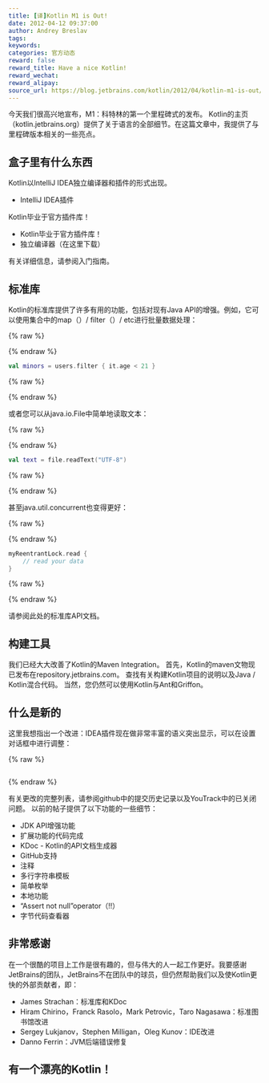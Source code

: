 ```yaml
---
title: [译]Kotlin M1 is Out!
date: 2012-04-12 09:37:00
author: Andrey Breslav
tags:
keywords:
categories: 官方动态
reward: false
reward_title: Have a nice Kotlin!
reward_wechat:
reward_alipay:
source_url: https://blog.jetbrains.com/kotlin/2012/04/kotlin-m1-is-out/
---
```


今天我们很高兴地宣布，M1：科特林的第一个里程碑式的发布。
Kotlin的主页（kotlin.jetbrains.org）提供了关于语言的全部细节。在这篇文章中，我提供了与里程碑版本相关的一些亮点。
## 盒子里有什么东西

Kotlin以IntelliJ IDEA独立编译器和插件的形式出现。

* IntelliJ IDEA插件

Kotlin毕业于官方插件库！
* Kotlin毕业于官方插件库！
* 独立编译器（在这里下载）

有关详细信息，请参阅入门指南。
## 标准库

Kotlin的标准库提供了许多有用的功能，包括对现有Java API的增强。例如，它可以使用集合中的map（）/ filter（）/ etc进行批量数据处理：

{% raw %}
<p></p>
{% endraw %}

```kotlin
val minors = users.filter { it.age < 21 }
```

{% raw %}
<p></p>
{% endraw %}

或者您可以从java.io.File中简单地读取文本：

{% raw %}
<p></p>
{% endraw %}

```kotlin
val text = file.readText("UTF-8")
```

{% raw %}
<p></p>
{% endraw %}

甚至java.util.concurrent也变得更好：

{% raw %}
<p></p>
{% endraw %}

```kotlin
myReentrantLock.read {
    // read your data
}
```

{% raw %}
<p></p>
{% endraw %}

请参阅此处的标准库API文档。
## 构建工具

我们已经大大改善了Kotlin的Maven Integration。
首先，Kotlin的maven文物现已发布在repository.jetbrains.com。
查找有关构建Kotlin项目的说明以及Java / Kotlin混合代码。
当然，您仍然可以使用Kotlin与Ant和Griffon。
## 什么是新的

这里我想指出一个改进：I​​DEA插件现在做非常丰富的语义突出显示，可以在设置对话框中进行调整：

{% raw %}
<p style="text-align: center"><a href="https://i1.wp.com/blog.jetbrains.com/kotlin/files/2012/04/Settings.png"><img alt="" class="alignnone size-medium wp-image-520" data-recalc-dims="1" src="https://i1.wp.com/blog.jetbrains.com/kotlin/files/2012/04/Settings.png?resize=300%2C292&amp;ssl=1"/></a></p>
{% endraw %}

有关更改的完整列表，请参阅github中的提交历史记录以及YouTrack中的已关闭问题。
以前的帖子提供了以下功能的一些细节：

* JDK API增强功能
* 扩展功能的代码完成
* KDoc  -  Kotlin的API文档生成器
* GitHub支持
* 注释
* 多行字符串模板
* 简单枚举
* 本地功能
* “Assert not null”operator（!!）
* 字节代码查看器

## 非常感谢

在一个很酷的项目上工作是很有趣的，但与伟大的人一起工作更好。我要感谢JetBrains的团队，JetBrains不在团队中的球员，但仍然帮助我们以及使Kotlin更快的外部贡献者，即：

* James Strachan：标准库和KDoc
* Hiram Chirino，Franck Rasolo，Mark Petrovic，Taro Nagasawa：标准图书馆改进
* Sergey Lukjanov，Stephen Milligan，Oleg Kunov：IDE改进
* Danno Ferrin：JVM后端错误修复

## 有一个漂亮的Kotlin！

